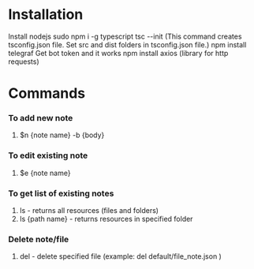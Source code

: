 # Installation

Install nodejs
sudo npm i -g typescript
tsc --init (This command creates tsconfig.json file. Set src and dist folders in tsconfig.json file.)
npm install telegraf
Get bot token and it works
npm install axios (library for http requests)

# Commands
### To add new note
1. $n {note name} -b {body}

### To edit existing note
1. $e {note name}

### To get list of existing notes
1. ls - returns all resources (files and folders) 
2. ls {path name} - returns resources in specified folder

### Delete note/file
1. del - delete specified file (example: del default/file_note.json
)